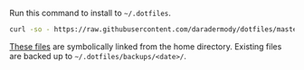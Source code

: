 Run this command to install to `~/.dotfiles`.

```bash
curl -so - https://raw.githubusercontent.com/daradermody/dotfiles/master/install.sh | bash
```

[These files](./rc-files) are symbolically linked from the home directory. Existing files are backed up to `~/.dotfiles/backups/<date>/`.

